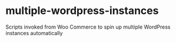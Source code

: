 # multiple-wordpress-instances
Scripts invoked from Woo Commerce to spin up multiple WordPress instances automatically
